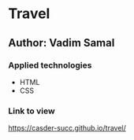 # Travel
## Author: Vadim Samal
### Applied technologies
- HTML
- CSS
### Link to view
https://casder-succ.github.io/travel/
